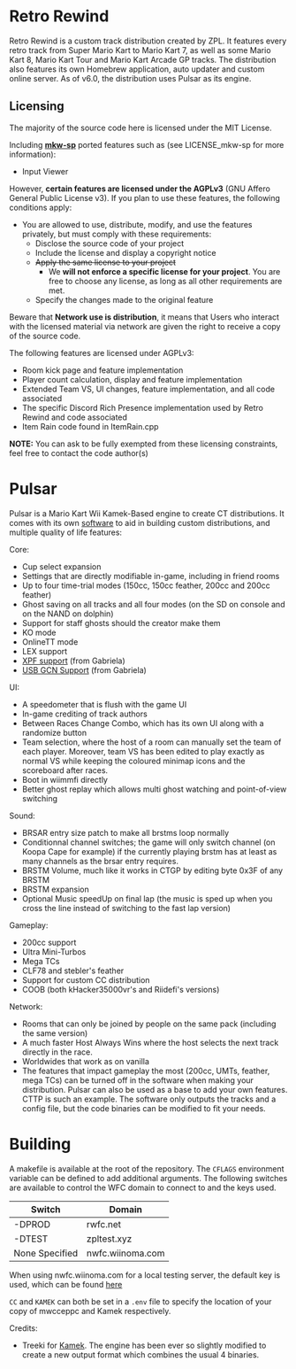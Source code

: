 # Retro Rewind

Retro Rewind is a custom track distribution created by ZPL. It features every retro track from Super Mario Kart to Mario Kart 7, as well as some Mario Kart 8, Mario Kart Tour and Mario Kart Arcade GP tracks. The distribution also features its own Homebrew application, auto updater and custom online server. As of v6.0, the distribution uses Pulsar as its engine.

## Licensing

The majority of the source code here is licensed under the MIT License.

Including [**mkw-sp**](https://github.com/mkw-sp/mkw-sp) ported features such as (see LICENSE_mkw-sp for more information):

- Input Viewer


However, **certain features are licensed under the AGPLv3** (GNU Affero General Public License v3). If you plan to use these features, the following conditions apply:

- You are allowed to use, distribute, modify, and use the features privately, but must comply with these requirements:
    - Disclose the source code of your project
    - Include the license and display a copyright notice
    - ~~Apply the same license to your project~~
        - We **will not enforce a specific license for your project**. You are free to choose any license, as long as all other requirements are met.
    - Specify the changes made to the original feature

Beware that **Network use is distribution**, it means that Users who interact with the licensed material via network are given the right to receive a copy of the source code.

The following features are licensed under AGPLv3:

- Room kick page and feature implementation
- Player count calculation, display and feature implementation
- Extended Team VS, UI changes, feature implementation, and all code associated
- The specific Discord Rich Presence implementation used by Retro Rewind and code associated
- Item Rain code found in ItemRain.cpp

**NOTE:** You can ask to be fully exempted from these licensing constraints, feel free to contact the code author(s)

# Pulsar

Pulsar is a Mario Kart Wii Kamek-Based engine to create CT distributions. It comes with its own [software](../main/PulsarPackCreator/Executable) to aid in building custom distributions, and multiple quality of life features:

Core:
- Cup select expansion
- Settings that are directly modifiable in-game, including in friend rooms
- Up to four time-trial modes (150cc, 150cc feather, 200cc and 200cc feather)
- Ghost saving on all tracks and all four modes (on the SD on console and on the NAND on dolphin)
- Support for staff ghosts should the creator make them
- KO mode
- OnlineTT mode
- LEX support
- [XPF support](https://github.com/Gabriela-Orzechowska/LE-CODE-XPF) (from Gabriela)
- [USB GCN Support](https://github.com/Gabriela-Orzechowska/MKW-Cosmos/blob/main/code/System/WUP028.hpp) (from Gabriela)


UI:
- A speedometer that is flush with the game UI
- In-game crediting of track authors
- Between Races Change Combo, which has its own UI along with a randomize button
- Team selection, where the host of a room can manually set the team of each player. Moreover, team VS has been edited to play exactly as normal VS while keeping the coloured minimap icons and the scoreboard after races.
- Boot in wiimmfi directly
- Better ghost replay which allows multi ghost watching and point-of-view switching


Sound:
- BRSAR entry size patch to make all brstms loop normally
- Conditionnal channel switches; the game will only switch channel (on Koopa Cape for example) if the currently playing brstm has at least as many channels as the brsar entry requires.
- BRSTM Volume, much like it works in CTGP by editing byte 0x3F of any BRSTM
- BRSTM expansion
- Optional Music speedUp on final lap (the music is sped up when you cross the line instead of switching to the fast lap version)


Gameplay:
- 200cc support
- Ultra Mini-Turbos
- Mega TCs
- CLF78 and stebler's feather
- Support for custom CC distribution
- COOB (both kHacker35000vr's and Riidefi's versions)


Network:
- Rooms that can only be joined by people on the same pack (including the same version)
- A much faster Host Always Wins where the host selects the next track directly in the race.
- Worldwides that work as on vanilla
- The features that impact gameplay the most (200cc, UMTs, feather, mega TCs) can be turned off in the software when making your distribution. Pulsar can also be used as a base to add your own features. CTTP is such an example. The software only outputs the tracks and a config file, but the code binaries can be modified to fit your needs.

# Building

A makefile is available at the root of the repository. The `CFLAGS` environment variable can be defined to add additional arguments. The following switches are available to control the WFC domain to connect to and the keys used.

| Switch         | Domain           |
| -------------- | ---------------- |
| -DPROD         | rwfc.net         |
| -DTEST         | zpltest.xyz      |
| None Specified | nwfc.wiinoma.com |

When using nwfc.wiinoma.com for a local testing server, the default key is used, which can be found [here](https://github.com/Retro-Rewind-Team/wfc-patcher-wii/blob/main/misc/private-key-DEFAULT.pem)

`CC` and `KAMEK` can both be set in a `.env` file to specify the location of your copy of mwcceppc and Kamek respectively.

Credits:
- Treeki for [Kamek](https://github.com/Treeki/Kamek/tree/master). The engine has been ever so slightly modified to create a new output format which combines the usual 4 binaries. 

